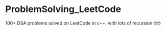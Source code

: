 # ProblemSolving_LeetCode
100+ DSA problems solved on LeetCode in c++, with lots of recursion :nerd_face::nerd_face:
